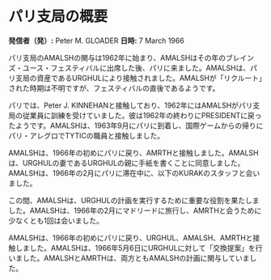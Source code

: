 # パリ支局の概要

**発信者（発）:** Peter M. GLOADER
**日時:** 7 March 1966

パリ支局のAMALSHの関与は1962年に始まり、AMALSHはその年のブレインズ・ユース・フェスティバルに出席した後、パリに来ました。AMALSHは、パリ支局の資産であるURGHULにより接触されました。AMALSHが「リクルート」された時期は不明ですが、フェスティバルの直後であるようです。

パリでは、Peter J. KINNEHANと接触しており、1962年にはAMALSHがパリ支局の従業員に訓練を受けていました。彼は1962年の終わりにPRESIDENTに戻ったようです。AMALSHは、1963年9月にパリに到着し、国際ゲームからの帰りにパリ・アレグロでTYTICの職員と接触しました。

AMALSHは、1966年の初めにパリに戻り、AMRTHと接触しました。AMALSHは、URGHULの妻であるURGHULの親に手紙を書くことに同意しました。AMALSHは、1966年の2月にパリに滞在中に、以下のKURAKのスタッフと会いました。

この間、AMALSHは、URGHULの計画を実行するために重要な役割を果たしました。AMALSHは、1966年の2月にマドリードに旅行し、AMRTHと会うために少なくとも1回は会いました。

AMALSHは、1966年の初めにパリに戻り、URGHUL、AMALSH、AMRTHと接触しました。AMALSHは、1966年5月6日にURGHULに対して「交換提案」を行いました。AMALSHとAMRTHは、両方ともAMALSHの計画に関与していました。